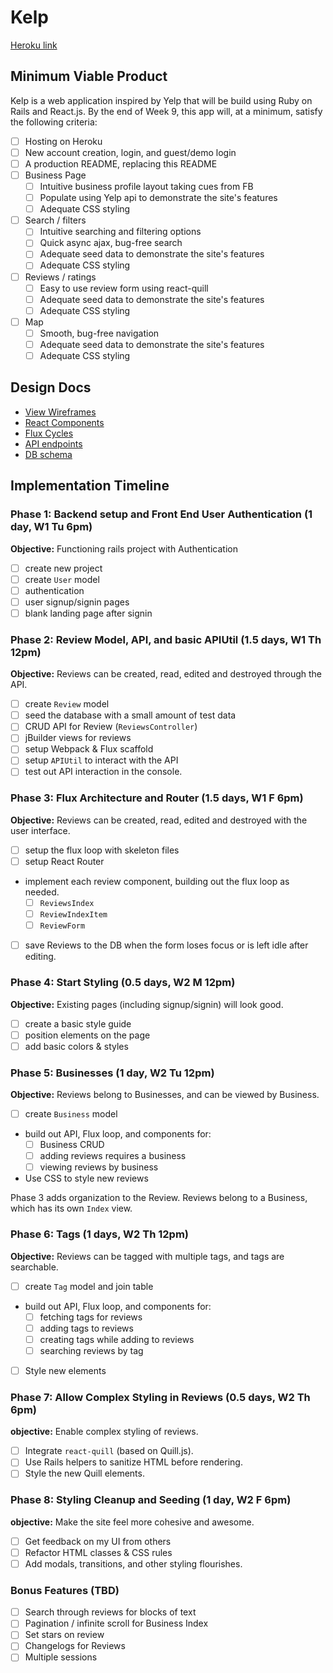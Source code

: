 # Kelp

[Heroku link][heroku]

[heroku]: https://k3lp.herokuapp.com/

## Minimum Viable Product

Kelp is a web application inspired by Yelp that will be build using Ruby on Rails and React.js.  By the end of Week 9, this app will, at a minimum, satisfy the following criteria:

- [ ] Hosting on Heroku
- [ ] New account creation, login, and guest/demo login
- [ ] A production README, replacing this README
- [ ] Business Page
  - [ ] Intuitive business profile layout taking cues from FB
  - [ ] Populate using Yelp api to demonstrate the site's features
  - [ ] Adequate CSS styling
- [ ] Search / filters
  - [ ] Intuitive searching and filtering options
  - [ ] Quick async ajax, bug-free search
  - [ ] Adequate seed data to demonstrate the site's features
  - [ ] Adequate CSS styling
- [ ] Reviews / ratings
  - [ ] Easy to use review form using react-quill
  - [ ] Adequate seed data to demonstrate the site's features
  - [ ] Adequate CSS styling
- [ ] Map
  - [ ] Smooth, bug-free navigation
  - [ ] Adequate seed data to demonstrate the site's features
  - [ ] Adequate CSS styling

## Design Docs
* [View Wireframes][views]
* [React Components][components]
* [Flux Cycles][flux-cycles]
* [API endpoints][api-endpoints]
* [DB schema][schema]

[views]: docs/views.md
[components]: docs/components.md
[flux-cycles]: docs/flux-cycles.md
[api-endpoints]: docs/api-endpoints.md
[schema]: docs/schema.md

## Implementation Timeline

### Phase 1: Backend setup and Front End User Authentication (1 day, W1 Tu 6pm)

**Objective:** Functioning rails project with Authentication

- [ ] create new project
- [ ] create `User` model
- [ ] authentication
- [ ] user signup/signin pages
- [ ] blank landing page after signin

### Phase 2: Review Model, API, and basic APIUtil (1.5 days, W1 Th 12pm)

**Objective:** Reviews can be created, read, edited and destroyed through
the API.

- [ ] create `Review` model
- [ ] seed the database with a small amount of test data
- [ ] CRUD API for Review (`ReviewsController`)
- [ ] jBuilder views for reviews
- [ ] setup Webpack & Flux scaffold
- [ ] setup `APIUtil` to interact with the API
- [ ] test out API interaction in the console.

### Phase 3: Flux Architecture and Router (1.5 days, W1 F 6pm)

**Objective:** Reviews can be created, read, edited and destroyed with the
user interface.

- [ ] setup the flux loop with skeleton files
- [ ] setup React Router
- implement each review component, building out the flux loop as needed.
  - [ ] `ReviewsIndex`
  - [ ] `ReviewIndexItem`
  - [ ] `ReviewForm`
- [ ] save Reviews to the DB when the form loses focus or is left idle
  after editing.

### Phase 4: Start Styling (0.5 days, W2 M 12pm)

**Objective:** Existing pages (including signup/signin) will look good.

- [ ] create a basic style guide
- [ ] position elements on the page
- [ ] add basic colors & styles

### Phase 5: Businesses (1 day, W2 Tu 12pm)

**Objective:** Reviews belong to Businesses, and can be viewed by Business.

- [ ] create `Business` model
- build out API, Flux loop, and components for:
  - [ ] Business CRUD
  - [ ] adding reviews requires a business
  - [ ] viewing reviews by business
- Use CSS to style new reviews

Phase 3 adds organization to the Review. Reviews belong to a Business,
which has its own `Index` view.

### Phase 6: Tags (1 days, W2 Th 12pm)

**Objective:** Reviews can be tagged with multiple tags, and tags are searchable.

- [ ] create `Tag` model and join table
- build out API, Flux loop, and components for:
  - [ ] fetching tags for reviews
  - [ ] adding tags to reviews
  - [ ] creating tags while adding to reviews
  - [ ] searching reviews by tag
- [ ] Style new elements

### Phase 7: Allow Complex Styling in Reviews (0.5 days, W2 Th 6pm)

**objective:** Enable complex styling of reviews.

- [ ] Integrate `react-quill` (based on Quill.js).
- [ ] Use Rails helpers to sanitize HTML before rendering.
- [ ] Style the new Quill elements.

### Phase 8: Styling Cleanup and Seeding (1 day, W2 F 6pm)

**objective:** Make the site feel more cohesive and awesome.

- [ ] Get feedback on my UI from others
- [ ] Refactor HTML classes & CSS rules
- [ ] Add modals, transitions, and other styling flourishes.

### Bonus Features (TBD)
- [ ] Search through reviews for blocks of text
- [ ] Pagination / infinite scroll for Business Index
- [ ] Set stars on review
- [ ] Changelogs for Reviews
- [ ] Multiple sessions

[phase-one]: docs/phases/phase1.md
[phase-two]: docs/phases/phase2.md
[phase-three]: docs/phases/phase3.md
[phase-four]: docs/phases/phase4.md
[phase-five]: docs/phases/phase5.md
